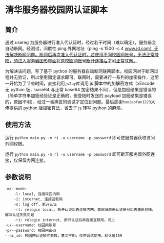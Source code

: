 # 清华服务器校园网认证脚本

## 简介

通过 usereg 为服务器进行准入代认证时，经过若干时间（难以确定），服务器会自动断网。经测试，间歇性 ping 外网地址（ping -s 1500 -c 4 www.jd.com）无法解决断网问题。断网后再次准入代认证时，若使用不同校园网账号，无法正常登陆，须进入服务器图形界面将原校园网账号断开连接后才可正常联网。

为解决该问题，写了基于 python 的服务器自动断网联网脚本。校园网对于断网过程并无验证，所以使用固定请求即可。联网时，需要进行一系列的加密操作，这里一开始为了节省时间，直接利用`js2py`库调用 js 脚本中的加解密方式（xEncode 无 python 版，base64 与正常 base64 加密结果不同），但是加密结果是错误的（简单字符串加密经验证是正确的，但登陆时发送的 payload 加密结果是错误的，原因不明），经过一番痛苦的调试才定位到问题。最后感谢`huxiaofan1223`大佬提供的 python 版加密算法，省去了 js 转写 python 的麻烦。

## 使用方法

运行 `python main.py -m ri -u username -p password` 即可使服务器获取访问外网权限。

运行 `python main.py -m rl -u username -p password` 即可断开服务器外网连接，仅保留内网连接。

## 参数说明

```text
-m/--mode:
    -l: local, 连接校园内网
    -i: internet, 连接互联网
    -o: log off, 断开认证
    -rl: relogin local, 断开认证后再连接内网，即踢掉原来认证账号后再重新登陆，解决认证失败问题
    -ri: relogin internet, 断开认证后再连接互联网，同上
-u/--username: 校园网账号
-p/--password: 校园网密码
--ac_id: 校园网认证软件参数，意义不明，仅供调试使用，默认值159
```
